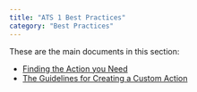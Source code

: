```yaml
---
title: "ATS 1 Best Practices"
category: "Best Practices"
---
```


These are the main documents in this section:

* [Finding the Action you Need](finding-the-action-you-need-1)
* [The Guidelines for Creating a Custom Action](guidelines-custom-action-1)